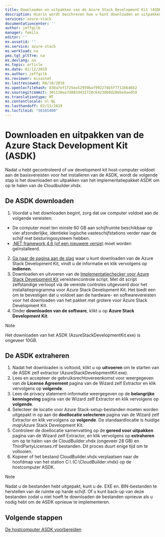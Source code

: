 ```yaml
---
title: Downloaden en uitpakken van de Azure Stack Development Kit (ASDK) | Microsoft Docs
description: Hierin wordt beschreven hoe u kunt downloaden en uitpakken van de Azure Stack Development Kit (ASDK).
services: azure-stack
documentationcenter: ''
author: jeffgilb
manager: femila
editor: ''
ms.assetid: ''
ms.service: azure-stack
ms.workload: na
pms.tgt_pltfrm: na
ms.devlang: na
ms.topic: article
ms.date: 02/12/2019
ms.author: jeffgilb
ms.reviewer: misainat
ms.lastreviewed: 08/10/2018
ms.openlocfilehash: 830a7ef1f25ea52959baf992274b5f7711b646b2
ms.sourcegitcommit: 301128ea7d883d432720c64238b0d28ebe9aed59
ms.translationtype: MT
ms.contentlocale: nl-NL
ms.lasthandoff: 02/13/2019
ms.locfileid: "56165400"
---
```

# <a name="download-and-extract-the-azure-stack-development-kit-asdk"></a>Downloaden en uitpakken van de Azure Stack Development Kit (ASDK)
Nadat u hebt gecontroleerd of uw development kit host-computer voldoet aan de basisvereisten voor het installeren van de ASDK, wordt de volgende stap is het downloaden en uitpakken van het implementatiepakket ASDK om op te halen van de Cloudbuilder.vhdx.

## <a name="download-the-asdk"></a>De ASDK downloaden
1. Voordat u het downloaden begint, zorg dat uw computer voldoet aan de volgende vereisten:

  - De computer moet ten minste 60 GB aan schijfruimte beschikbaar op vier afzonderlijke, identieke logische vasteschijfstations verder naar de schijf met besturingssysteem hebben.
  - [.NET framework 4.6 (of een nieuwere versie)](https://dotnet.microsoft.com/download/dotnet-framework-runtime/net46) moet worden geïnstalleerd.

2. [Ga naar de pagina aan de slag](https://azure.microsoft.com/overview/azure-stack/try/?v=try) waar u kunt downloaden van de Azure Stack Development Kit, vindt u de informatie en klik vervolgens op **indienen**.
3. Downloaden en uitvoeren van de [Implementatiechecker voor Azure Stack Development Kit](https://go.microsoft.com/fwlink/?LinkId=828735&clcid=0x409) vereistencontrole script. Met dit script zelfstandige verloopt via de vereiste controles uitgevoerd door het installatieprogramma voor Azure Stack Development Kit. Het biedt een om te bevestigen dat u voldoet aan de hardware- en softwarevereisten voor het downloaden van het pakket met grotere voor Azure Stack Development Kit.
4. Onder **downloaden van de software**, klikt u op **Azure Stack Development Kit**.

  > [!NOTE]
  > Het downloaden van het ASDK (AzureStackDevelopmentKit.exe) is ongeveer 10GB.

## <a name="extract-the-asdk"></a>De ASDK extraheren
1. Nadat het downloaden is voltooid, klikt u op **uitvoeren** om te starten van de ASDK zelf extractor (AzureStackDevelopmentKit.exe).
2. Lees en accepteer de gebruiksrechtovereenkomst voor weergegeven van de **License Agreement** pagina van de Wizard zelf Extractor en klik vervolgens op **volgende**.
3. Lees de privacy statement-informatie weergegeven op de **belangrijke kennisgeving** pagina van de Wizard zelf Extractor en klik vervolgens op **volgende**.
4. Selecteer de locatie voor Azure Stack-setup-bestanden moeten worden uitgepakt in op aan de **doellocatie selecteren** pagina van de Wizard zelf Extractor en klik vervolgens op **volgende**. De standaardlocatie is *huidige map*\Azure Stack Development Kit. 
5. Controleer de doellocatie samenvatting op de **gereed voor uitpakken** pagina van de Wizard zelf Extractor, en klik vervolgens op **extraheren** om op te halen van de CloudBuilder.vhdx (ongeveer 28 GB) en ThirdPartyLicenses.rtf bestanden. Dit proces duurt enige tijd om te voltooien.
6. Kopieer of het bestand CloudBuilder.vhdx verplaatsen naar de hoofdmap van het station C:\ (C:\CloudBuilder.vhdx) op de hostcomputer ASDK.

> [!NOTE]
> Nadat u de bestanden hebt uitgepakt, kunt u de. EXE en. BIN-bestanden te herstellen van de ruimte op harde schijf. Of u kunt back-up van deze bestanden zodat u niet hoeft te downloaden de bestanden opnieuw als u nodig hebt om de ASDK opnieuw te implementeren.


## <a name="next-steps"></a>Volgende stappen
[De hostcomputer ASDK voorbereiden](asdk-prepare-host.md)